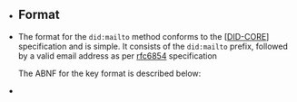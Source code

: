 - ## Format
- The format for the `did:mailto` method conforms to the [[DID-CORE](https://w3c-ccg.github.io/did-method-key/#bib-did-core)]
  specification and is simple. It consists of the  `did:mailto`  prefix,
  followed by a valid email address as per [rfc6854](https://datatracker.ietf.org/doc/html/rfc6854) specification
  
  The ABNF for the key format is described below:
-